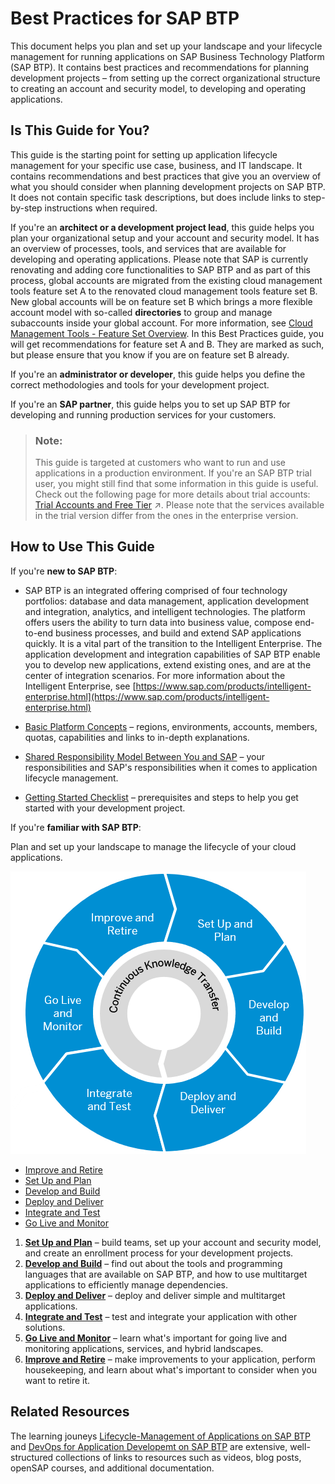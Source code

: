 <!-- loio9f2bb927464e4d1ba3d13b2d79ca9bd1 -->

# Best Practices for SAP BTP

This document helps you plan and set up your landscape and your lifecycle management for running applications on SAP Business Technology Platform \(SAP BTP\). It contains best practices and recommendations for planning development projects – from setting up the correct organizational structure to creating an account and security model, to developing and operating applications.



<a name="loio9f2bb927464e4d1ba3d13b2d79ca9bd1__section_fj5_bqh_vdb"/>

## Is This Guide for You?

This guide is the starting point for setting up application lifecycle management for your specific use case, business, and IT landscape. It contains recommendations and best practices that give you an overview of what you should consider when planning development projects on SAP BTP. It does not contain specific task descriptions, but does include links to step-by-step instructions when required.

If you're an **architect or a development project lead**, this guide helps you plan your organizational setup and your account and security model. It has an overview of processes, tools, and services that are available for developing and operating applications. Please note that SAP is currently renovating and adding core functionalities to SAP BTP and as part of this process, global accounts are migrated from the existing cloud management tools feature set A to the renovated cloud management tools feature set B. New global accounts will be on feature set B which brings a more flexible account model with so-called **directories** to group and manage subaccounts inside your global account. For more information, see [Cloud Management Tools - Feature Set Overview](https://help.sap.com/viewer/65de2977205c403bbc107264b8eccf4b/Cloud/en-US/caf4e4e23aef4666ad8f125af393dfb2.html). In this Best Practices guide, you will get recommendations for feature set A and B. They are marked as such, but please ensure that you know if you are on feature set B already.

If you're an **administrator or developer**, this guide helps you define the correct methodologies and tools for your development project.

If you're an **SAP partner**, this guide helps you to set up SAP BTP for developing and running production services for your customers.

> ### Note:  
> This guide is targeted at customers who want to run and use applications in a production environment. If you're an SAP BTP trial user, you might still find that some information in this guide is useful. Check out the following page for more details about trial accounts: [Trial Accounts and Free Tier](https://help.sap.com/viewer/65de2977205c403bbc107264b8eccf4b/Cloud/en-US/046f127f2a614438b616ccfc575fdb16.html "Explore the different options for trying out SAP BTP.") :arrow_upper_right:. Please note that the services available in the trial version differ from the ones in the enterprise version.



<a name="loio9f2bb927464e4d1ba3d13b2d79ca9bd1__section_tf1_xml_s2b"/>

## How to Use This Guide

If you're **new to SAP BTP**:

-   SAP BTP is an integrated offering comprised of four technology portfolios: database and data management, application development and integration, analytics, and intelligent technologies. The platform offers users the ability to turn data into business value, compose end-to-end business processes, and build and extend SAP applications quickly. It is a vital part of the transition to the Intelligent Enterprise. The application development and integration capabilities of SAP BTP enable you to develop new applications, extend existing ones, and are at the center of integration scenarios. For more information about the Intelligent Enterprise, see [https://www.sap.com/products/intelligent-enterprise.html](https://www.sap.com/products/intelligent-enterprise.html)

-   [Basic Platform Concepts](../basic-platform-concepts/basic-platform-concepts-38ecf59.md#loio38ecf59cdda64150a102cfaa62d5faab) – regions, environments, accounts, members, quotas, capabilities and links to in-depth explanations.

-   [Shared Responsibility Model Between You and SAP](../shared-responsibility/shared-responsibility-model-between-you-and-sap-898509d.md) – your responsibilities and SAP's responsibilities when it comes to application lifecycle management.

-   [Getting Started Checklist](../getting-started-checklist/getting-started-checklist-cbd7663.md) – prerequisites and steps to help you get started with your development project.


If you're **familiar with SAP BTP**:

Plan and set up your landscape to manage the lifecycle of your cloud applications.



![](images/sap_cp_lm_cycle_3177b14.png)

-   [Improve and Retire](../improve-and-retire/improve-and-retire-89ffeab.md#loio89ffeab7ea7742fd9a1ad2de4970b077)
-   [Set Up and Plan](../set-up-and-plan/set-up-and-plan-75e5031.md)
-   [Develop and Build](../develop-and-build/develop-and-build-7e30686.md)
-   [Deploy and Deliver](../deploy-and-deliver/deploy-and-deliver-5972cdb.md)
-   [Integrate and Test](../integrate-and-test/integrate-and-test-84ddc25.md#loio84ddc25bf6024506b9c56fbbe4438169)
-   [Go Live and Monitor](../go-live-and-monitor/go-live-and-monitor-b0ab4fb.md#loiob0ab4fb5cb914ee19923e4a8f020e868)

1.  **[Set Up and Plan](../set-up-and-plan/set-up-and-plan-75e5031.md)** – build teams, set up your account and security model, and create an enrollment process for your development projects.
2.  **[Develop and Build](../develop-and-build/develop-and-build-7e30686.md)** – find out about the tools and programming languages that are available on SAP BTP, and how to use multitarget applications to efficiently manage dependencies.
3.  **[Deploy and Deliver](../deploy-and-deliver/deploy-and-deliver-5972cdb.md)** – deploy and deliver simple and multitarget applications.
4.  **[Integrate and Test](../integrate-and-test/integrate-and-test-84ddc25.md#loio84ddc25bf6024506b9c56fbbe4438169)** – test and integrate your application with other solutions.
5.  **[Go Live and Monitor](../go-live-and-monitor/go-live-and-monitor-b0ab4fb.md#loiob0ab4fb5cb914ee19923e4a8f020e868)** – learn what's important for going live and monitoring applications, services, and hybrid landscapes.
6.  **[Improve and Retire](../improve-and-retire/improve-and-retire-89ffeab.md#loio89ffeab7ea7742fd9a1ad2de4970b077)** – make improvements to your application, perform housekeeping, and learn about what's important to consider when you want to retire it.



<a name="loio9f2bb927464e4d1ba3d13b2d79ca9bd1__section_ct1_ndt_lgb"/>

## Related Resources

The learning jouneys [Lifecycle-Management of Applications on SAP BTP](https://help.sap.com/doc/0c3db190da2c4866a1f2906763d4f59a/Cloud/en-US/358ae3bc28d14c6ea9e46c37a2455a53.html) and [DevOps for Application Developemt on SAP BTP](https://help.sap.com/doc/221f8f84afef43d29ad37ef2af0c4adf/HP_2.0/en-US/2297e49af15c4ebba9246efb18fc5d96.html) are extensive, well-structured collections of links to resources such as videos, blog posts, openSAP courses, and additional documentation.

